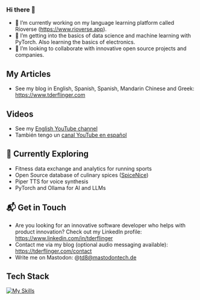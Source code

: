 ### Hi there 👋
- 🔭 I’m currently working on my language learning platform called Ríoverse (https://www.rioverse.app).
- 🌱 I’m getting into the basics of data science and machine learning with PyTorch. Also learning the basics of electronics.
- 👯 I’m looking to collaborate with innovative open source projects and companies.

## My Articles
- See my blog in English, Spanish, Spanish, Mandarin Chinese and Greek: https://www.tderflinger.com

## Videos
- See my [English YouTube channel](https://www.youtube.com/channel/UCiXk5vx1TUyNasli5aKODvw)
- También tengo un [canal YouTube en español](https://www.youtube.com/channel/UCf44KolLw0MhCj55dQ3lrZg)

## 🌱 Currently Exploring
- Fitness data exchange and analytics for running sports
- Open Source database of culinary spices ([SpiceNice](https://spicenice.pages.dev))
- Piper TTS for voice synthesis
- PyTorch and Ollama for AI and LLMs

## 📬 Get in Touch
- Are you looking for an innovative software developer who helps with product innovation? Check out my LinkedIn profile: https://www.linkedin.com/in/tderflinger
- Contact me via my blog (optional audio messaging available): https://tderflinger.com/contact
- Write me on Mastodon: @td8@mastodontech.de

## Tech Stack
[![My Skills](https://skillicons.dev/icons?i=ts,js,html,css,react,vue,docker,nest,aws,arduino,cloudflare,cypress,d3,fastapi,python,github,graphql,linux,raspberrypi,tailwind,vscode)](https://skillicons.dev)

<!--
**tderflinger/tderflinger** is a ✨ _special_ ✨ repository because its `README.md` (this file) appears on your GitHub profile.

Here are some ideas to get you started:

- 🔭 I’m currently working on ...
- 🌱 I’m currently learning ...
- 👯 I’m looking to collaborate on ...
- 🤔 I’m looking for help with ...
- 💬 Ask me about ...
- 📫 How to reach me: ...
- 😄 Pronouns: ...
- ⚡ Fun fact: ...
-->

